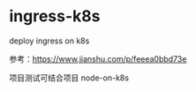 # ingress-k8s
deploy ingress on k8s

参考：https://www.jianshu.com/p/feeea0bbd73e

项目测试可结合项目 node-on-k8s

